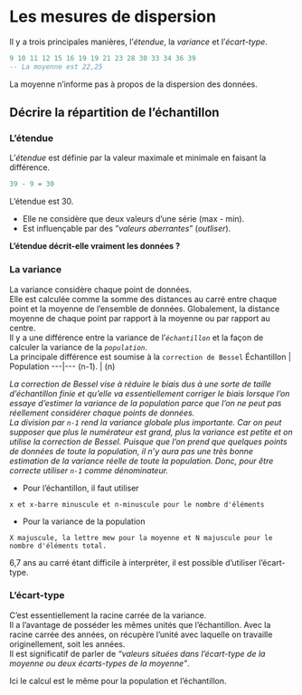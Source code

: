 # **Les mesures de dispersion**
Il y a trois principales manières, l’_étendue_, la _variance_ et l’_écart-type_.  
```sql
9 10 11 12 15 16 19 19 21 23 28 30 33 34 36 39
-- La moyenne est 22,25
```
La moyenne n’informe pas à propos de la dispersion des données. 
## Décrire la répartition de l’échantillon
### **L’étendue**
L’_étendue_ est définie par la valeur maximale et minimale en faisant la différence.
```sql
39 - 9 = 30
```
L’étendue est 30.
* Elle ne considère que deux valeurs d’une série (max - min).
* Est influençable par des ”_valeurs aberrantes_” (_outliser_).

**L’étendue décrit-elle vraiment les données ?**
###  **La variance**
La variance considère chaque point de données.  
Elle est calculée comme la somme des distances au carré entre chaque point et la moyenne de l’ensemble de données. Globalement, la distance moyenne de chaque point par rapport à la moyenne ou par rapport au centre.  
Il y a une différence entre la variance de l’_`échantillon`_ et la façon de calculer la variance de la _`population`_.  
La principale différence est soumise à la `correction de Bessel` 
Échantillon | Population
---|---
(n-1). | (n)

_La correction de Bessel vise à réduire le biais dus à une sorte de taille d’échantillon finie et qu’elle va essentiellement corriger le biais lorsque l’on essaye d’estimer la variance de la population parce que l’on ne peut pas réellement considérer chaque points de données._  
_La division par `n-1` rend la variance globale plus importante. Car on peut supposer que plus le numérateur est grand, plus la variance est petite et on utilise la correction de Bessel. Puisque que l’on prend que quelques points de données de toute la population, il n’y aura pas une très bonne estimation de la variance réelle de toute la population. Donc, pour être correcte utiliser `n-1` comme dénominateur._

* Pour l’échantillon, il faut utiliser
```
x et x-barre minuscule et n-minuscule pour le nombre d'éléments
```
* Pour la variance de la population
```
X majuscule, la lettre mew pour la moyenne et N majuscule pour le nombre d'éléments total.
```
6,7 ans au carré étant difficile à interpréter, il est possible d’utiliser l’écart-type.
### **L’écart-type**
C’est essentiellement la racine carrée de la variance.  
Il a l’avantage de posséder les mêmes unités que l’échantillon. Avec la racine carrée des années, on récupère l’unité avec laquelle on travaille originellement, soit les années.  
Il est significatif de parler de _“valeurs situées dans l’écart-type de la moyenne ou deux écarts-types de la moyenne”_.  

Ici le calcul est le même pour la population et l’échantillon. 
